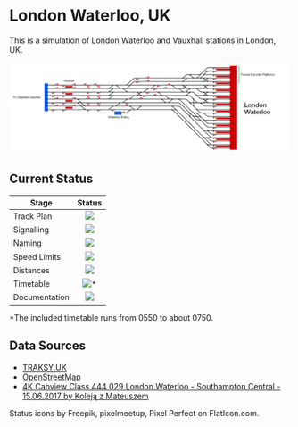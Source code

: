 # London Waterloo, UK
This is a simulation of London Waterloo and Vauxhall stations in London, UK.

![Image of Current State of Map](Images/Waterloo.bmp)

## Current Status

| Stage         | Status        |
| ------------- |:-------------:|
| Track Plan     | <img src="https://image.flaticon.com/icons/svg/1632/1632596.svg" height="24"> |
| Signalling      | <img src="https://image.flaticon.com/icons/svg/1632/1632596.svg" height="24">      |
| Naming | <img src="https://image.flaticon.com/icons/svg/1632/1632596.svg" height="24">      |
| Speed Limits | <img src="https://image.flaticon.com/icons/svg/1632/1632596.svg" height="24"> |
| Distances | <img src="https://image.flaticon.com/icons/svg/1632/1632596.svg" height="24"> |
| Timetable | <img src="https://image.flaticon.com/icons/svg/1632/1632596.svg" height="24">* |
| Documentation | <img src="https://image.flaticon.com/icons/svg/1632/1632596.svg" height="24"> |

*The included timetable runs from 0550 to about 0750.

## Data Sources

- [TRAKSY.UK](https://traksy.uk/live)
- [OpenStreetMap](https://www.openstreetmap.org/#map=17/51.50138/-0.11408)
- [4K Cabview Class 444 029 London Waterloo - Southampton Central - 15.06.2017 by Koleją z Mateuszem](https://youtu.be/O7hfyN5EvQM)

Status icons by Freepik, pixelmeetup, Pixel Perfect on FlatIcon.com.
